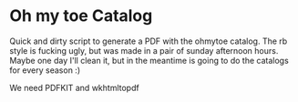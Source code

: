 # Oh my toe Catalog

Quick and dirty script to generate a PDF with the ohmytoe catalog. The rb style is fucking ugly, but was made in a pair of sunday afternoon hours. Maybe one day I'll clean it, but in the meantime is going to do the catalogs for every season :)

We need PDFKIT and wkhtmltopdf